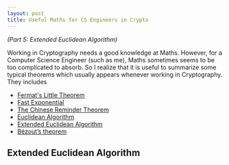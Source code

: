 ```yaml
---
layout: post
title: Useful Maths for CS Engineers in Crypto
---
```


*(Part 5: Extended Euclidean Algorithm)*

Working in Cryptography needs a good knowledge at Maths. However, for a Computer Science Engineer (such as me), Maths sometimes seems to be too complicated to absorb. So I realize that it is useful to summarize some typical theorems which usually appears whenever working in Cryptography. They includes

+ [Fermat's Little Theorem](https://nvietsang.github.io/Useful-Maths-for-CS-Engineers-in-Crypto)
+ [Fast Exponential](https://nvietsang.github.io/Fast-Exponential)
+ [The Chinese Reminder Theorem](https://nvietsang.github.io/Chinese-Reminder-Theorem)
+ [Euclidean Algorithm](https://nvietsang.github.io/Euclidean-Algorithm)
+ [Extended Euclidean Algorithm](https://nvietsang.github.io/Extended-Euclidean-Algorithm)
+ [Bézout’s theorem](https://nvietsang.github.io/Extended-Euclidean-Algorithm)

## Extended Euclidean Algorithm
